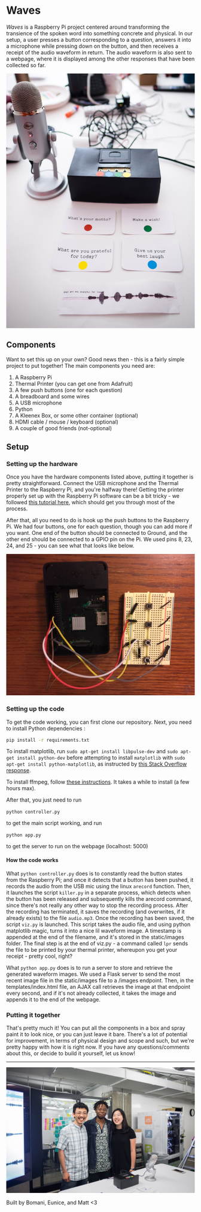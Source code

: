 # Waves

*Waves* is a Raspberry Pi project centered around transforming the transience of the spoken word into something concrete and physical. In our setup, a user presses a button corresponding to a question, answers it into a microphone while pressing down on the button, and then receives a receipt of the audio waveform in return. The audio waveform is also sent to a webpage, where it is displayed among the other responses that have been collected so far.

![alt text](images/header.jpg "Main Image")

## Components

Want to set this up on your own? Good news then - this is a fairly simple project to put together! The main components you need are:

1. A Raspberry Pi
2. Thermal Printer (you can get one from Adafruit)
3. A few push buttons (one for each question)
4. A breadboard and some wires
5. A USB microphone
6. Python
7. A Kleenex Box, or some other container (optional)
8. HDMI cable / mouse / keyboard (optional)
9. A couple of good friends (not-optional)

## Setup

### Setting up the hardware

Once you have the hardware components listed above, putting it together is pretty straightforward. Connect the USB microphone and the Thermal Printer to the Raspberry Pi, and you're halfway there! Getting the printer properly set up with the Raspberry Pi software can be a bit tricky - we followed [this tutorial here](https://learn.adafruit.com/networked-thermal-printer-using-cups-and-raspberry-pi/connect-and-configure-printer), which should get you through most of the process. 

After that, all you need to do is hook up the push buttons to the Raspberry Pi. We had four buttons, one for each question, though you can add more if you want. One end of the button should be connected to Ground, and the other end should be connected to a GPIO pin on the Pi. We used pins 8, 23, 24, and 25 - you can see what that looks like below.

![alt text](images/wiring.jpg "Wiring")

### Setting up the code

To get the code working, you can first clone our repository. Next, you need to install Python dependencies :

```bash
pip install -r requirements.txt
```

To install matplotlib, run `sudo apt-get install libpulse-dev` and `sudo apt-get install python-dev` before attempting to install `matplotlib` with `sudo apt-get install python-matplotlib`, as instructed by [this Stack Overflow response](https://stackoverflow.com/questions/43613666/pip-install-matplotlib-fails-on-raspbian-jessie-4-4).

To install ffmpeg, follow [these instructions](https://www.jeffreythompson.org/blog/2014/11/13/installing-ffmpeg-for-raspberry-pi/). It takes a while to install (a few hours max). 

After that, you just need to run 

`python controller.py` 

to get the main script working, and run

`python app.py`

to get the server to run on the webpage (localhost: 5000)

#### How the code works

What `python controller.py` does is to constantly read the button states from the Raspberry Pi; and once it detects that a button has been pushed, it records the audio from the USB mic using the linux `arecord` function. Then, it launches the script `killer.py` in a separate process, which detects when the button has been released and subsequently kills the arecord command, since there's not really any other way to stop the recording process. After the recording has terminated, it saves the recording (and overwrites, if it already exists) to the file `audio.mp3`. Once the recording has been saved, the script `viz.py` is launched. This script takes the audio file, and using python matplotlib magic, turns it into a nice lil waveform image. A timestamp is appended at the end of the filename, and it's stored in the static/images folder. The final step is at the end of viz.py - a command called `lpr` sends the file to be printed by your thermal printer, whereupon you get your receipt - pretty cool, right?

What `python app.py` does is to run a server to store and retrieve the generated waveform images. We used a Flask server to send the most recent image file in the static/images file to a /images endpoint. Then, in the templates/index.html file, an AJAX call retrieves the image at that endpoint every second, and if it's not already collected, it takes the image and appends it to the end of the webpage.

### Putting it together

That's pretty much it! You can put all the components in a box and spray paint it to look nice, or you can just leave it bare. There's a lot of potential for improvement, in terms of physical design and scope and such, but we're pretty happy with how it is right now. If you have any questions/comments about this, or decide to build it yourself, let us know!

---

![alt text](images/group.jpg "It's us!")

Built by Bomani, Eunice, and Matt <3

